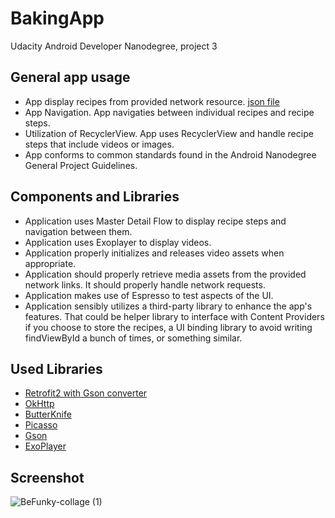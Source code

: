 # BakingApp
Udacity Android Developer Nanodegree, project 3

## General app usage
 - App display recipes from provided network resource. [json file](https://d17h27t6h515a5.cloudfront.net/topher/2017/May/59121517_baking/baking.json)
 - App Navigation. App navigaties between individual recipes and recipe steps.
 - Utilization of RecyclerView. App uses RecyclerView and handle recipe steps that include videos or images.
 - App conforms to common standards found in the Android Nanodegree General Project Guidelines.

## Components and Libraries
 - Application uses Master Detail Flow to display recipe steps and navigation between them.
 - Application uses Exoplayer to display videos.
 - Application properly initializes and releases video assets when appropriate.
 - Application should properly retrieve media assets from the provided network links. It should properly handle network requests.
 - Application makes use of Espresso to test aspects of the UI.
 - Application sensibly utilizes a third-party library to enhance the app's features. That could be helper library to interface with Content Providers if you choose to store the recipes, a UI binding library to avoid writing findViewById a bunch of times, or something similar.
 
## Used Libraries
 - [Retrofit2 with Gson converter](https://github.com/square/retrofit)
 - [OkHttp](https://github.com/square/okhttp)
 - [ButterKnife](https://github.com/JakeWharton/butterknife)
 - [Picasso](https://github.com/square/picasso)
 - [Gson](https://github.com/google/gson)
 - [ExoPlayer](https://github.com/google/ExoPlayer)

## Screenshot
![BeFunky-collage (1)](https://user-images.githubusercontent.com/11368889/59105147-fb145400-893b-11e9-9e40-c83eb04845a9.jpg)

